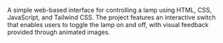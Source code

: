 A simple web-based interface for controlling a lamp using HTML, CSS, JavaScript, and Tailwind CSS. The project features an interactive switch that enables users to toggle the lamp on and off, with visual feedback provided through animated images.
